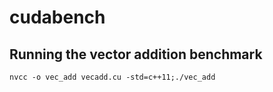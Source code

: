 # cudabench

## Running the vector addition benchmark

```
nvcc -o vec_add vecadd.cu -std=c++11;./vec_add
```
